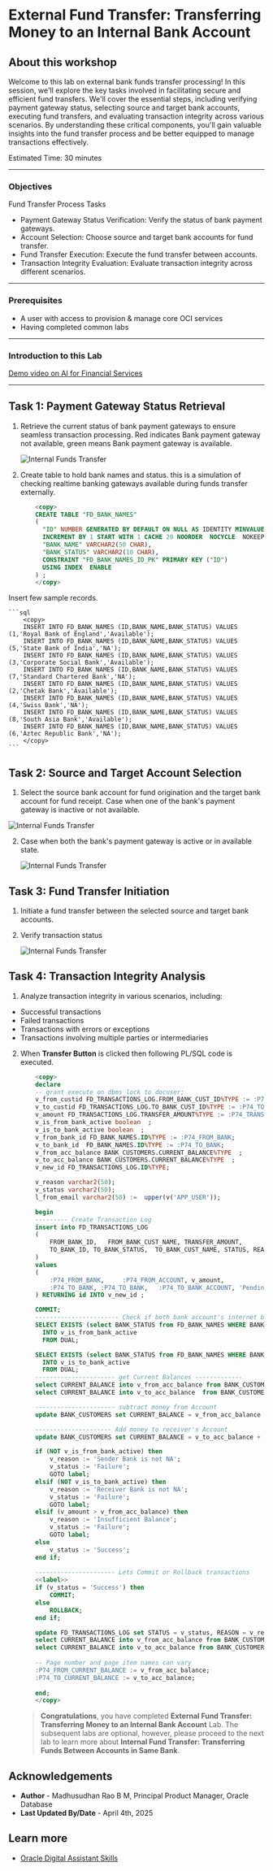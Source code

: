 # External Fund Transfer: Transferring Money to an Internal Bank Account

## About this workshop

Welcome to this lab on external bank funds transfer processing! In this session, we'll explore the key tasks involved in facilitating secure and efficient fund transfers. We'll cover the essential steps, including verifying payment gateway status, selecting source and target bank accounts, executing fund transfers, and evaluating transaction integrity across various scenarios. By understanding these critical components, you'll gain valuable insights into the fund transfer process and be better equipped to manage transactions effectively.

Estimated Time: 30 minutes

---

### Objectives

Fund Transfer Process Tasks

- Payment Gateway Status Verification: Verify the status of bank payment gateways.
- Account Selection: Choose source and target bank accounts for fund transfer.
- Fund Transfer Execution: Execute the fund transfer between accounts.
- Transaction Integrity Evaluation: Evaluate transaction integrity across different scenarios.

---

### Prerequisites

* A user with access to provision & manage core OCI services  
* Having completed common labs

--- 
 
### Introduction to this Lab

[Demo video on AI for Financial Services](youtube:nRZlVtJj6d4:large)  

---
 
## Task 1: Payment Gateway Status Retrieval

1. Retrieve the current status of bank payment gateways to ensure seamless transaction processing. Red indicates Bank payment gateway not available, green means Bank payment gateway is available. 
  
    ![Internal Funds Transfer](images/ext-transfer-01.png)  

2. Create table to hold bank names and status. this is a simulation of checking realtime banking gateways available during funds transfer externally.

    ```sql 
        <copy>
        CREATE TABLE "FD_BANK_NAMES" 
        (	
          "ID" NUMBER GENERATED BY DEFAULT ON NULL AS IDENTITY MINVALUE 1 MAXVALUE 9999999999 
          INCREMENT BY 1 START WITH 1 CACHE 20 NOORDER  NOCYCLE  NOKEEP  NOSCALE  NOT NULL ENABLE, 
          "BANK_NAME" VARCHAR2(50 CHAR), 
          "BANK_STATUS" VARCHAR2(10 CHAR), 
          CONSTRAINT "FD_BANK_NAMES_ID_PK" PRIMARY KEY ("ID")
          USING INDEX  ENABLE
        ) ;    
        </copy>
    ```
  Insert few sample records.

    ```sql 
        <copy>
        INSERT INTO FD_BANK_NAMES (ID,BANK_NAME,BANK_STATUS) VALUES (1,'Royal Bank of England','Available');
        INSERT INTO FD_BANK_NAMES (ID,BANK_NAME,BANK_STATUS) VALUES (5,'State Bank of India','NA');
        INSERT INTO FD_BANK_NAMES (ID,BANK_NAME,BANK_STATUS) VALUES (3,'Corporate Social Bank','Available');
        INSERT INTO FD_BANK_NAMES (ID,BANK_NAME,BANK_STATUS) VALUES (7,'Standard Chartered Bank','NA');
        INSERT INTO FD_BANK_NAMES (ID,BANK_NAME,BANK_STATUS) VALUES (2,'Chetak Bank','Available');
        INSERT INTO FD_BANK_NAMES (ID,BANK_NAME,BANK_STATUS) VALUES (4,'Swiss Bank','NA');
        INSERT INTO FD_BANK_NAMES (ID,BANK_NAME,BANK_STATUS) VALUES (8,'South Asia Bank','Available');
        INSERT INTO FD_BANK_NAMES (ID,BANK_NAME,BANK_STATUS) VALUES (6,'Aztec Republic Bank','NA');
        </copy>
    ```
  
## Task 2: Source and Target Account Selection
 
1.  Select the source bank account for fund origination and the target bank account for fund receipt. Case when one of the bank's payment gateway is inactive or not available.
   
   ![Internal Funds Transfer](images/ext-transfer-02.png)  

2. Case when both the bank's payment gateway is active or in available state.
   
   ![Internal Funds Transfer](images/ext-transfer-03.png)  
   
## Task 3: Fund Transfer Initiation
 
1.  Initiate a fund transfer between the selected source and target bank accounts.
2.  Verify transaction status
   
    ![Internal Funds Transfer](images/ext-transfer-04.png)  
    
## Task 4: Transaction Integrity Analysis
 
1.  Analyze transaction integrity in various scenarios, including:
   
- Successful transactions
- Failed transactions
- Transactions with errors or exceptions
- Transactions involving multiple parties or intermediaries

2. When **Transfer Button** is clicked then following PL/SQL code is executed. 

    ```sql 
        <copy>
        declare
        -- grant execute on dbms_lock to docuser;
        v_from_custid FD_TRANSACTIONS_LOG.FROM_BANK_CUST_ID%TYPE := :P74_FROM_CUSTID;
        v_to_custid FD_TRANSACTIONS_LOG.TO_BANK_CUST_ID%TYPE := :P74_TO_CUSTID;
        v_amount FD_TRANSACTIONS_LOG.TRANSFER_AMOUNT%TYPE := :P74_TRANSFER_AMOUNT; 
        v_is_from_bank_active boolean  ;
        v_is_to_bank_active boolean  ; 
        v_from_bank_id FD_BANK_NAMES.ID%TYPE := :P74_FROM_BANK;
        v_to_bank_id  FD_BANK_NAMES.ID%TYPE := :P74_TO_BANK;  
        v_from_acc_balance BANK_CUSTOMERS.CURRENT_BALANCE%TYPE  ;
        v_to_acc_balance BANK_CUSTOMERS.CURRENT_BALANCE%TYPE  ; 
        v_new_id FD_TRANSACTIONS_LOG.ID%TYPE;

        v_reason varchar2(50);
        v_status varchar2(50);
        l_from_email varchar2(50) :=  upper(v('APP_USER'));
 
        begin 
        --------- Create Transaction Log
        insert into FD_TRANSACTIONS_LOG 
        (
            FROM_BANK_ID,   FROM_BANK_CUST_NAME, TRANSFER_AMOUNT, 
            TO_BANK_ID, TO_BANK_STATUS,  TO_BANK_CUST_NAME, STATUS, REASON, FROM_BANK_CUST_ID, TO_BANK_CUST_ID, TX_TIMESTAMP, FROM_EMAIL
        ) 
        values 
        (
            :P74_FROM_BANK,     :P74_FROM_ACCOUNT, v_amount,
            :P74_TO_BANK, :P74_TO_BANK,   :P74_TO_BANK_ACCOUNT, 'Pending', 'NA', v_from_custid, v_to_custid, CURRENT_TIMESTAMP, l_from_email
        ) RETURNING id INTO v_new_id ;

        COMMIT;
        ----------------------- Check if both bank account's internet banking is Active 
        SELECT EXISTS (select BANK_STATUS from FD_BANK_NAMES WHERE BANK_STATUS = 'Available' AND ID = v_from_bank_id)
          INTO v_is_from_bank_active
          FROM DUAL;

        SELECT EXISTS (select BANK_STATUS from FD_BANK_NAMES WHERE BANK_STATUS = 'Available' AND ID = v_to_bank_id)
          INTO v_is_to_bank_active
          FROM DUAL; 
        ---------------------- get Current Balances ------------- 
        select CURRENT_BALANCE into v_from_acc_balance from BANK_CUSTOMERS    WHERE ID = v_from_custid; 
        select CURRENT_BALANCE into v_to_acc_balance  from BANK_CUSTOMERS   WHERE ID = v_to_custid; 

        ---------------------- subtract money from Account 
        update BANK_CUSTOMERS set CURRENT_BALANCE = v_from_acc_balance - v_amount WHERE ID = v_from_custid; 

        --------------------- Add money to receiver's Account  
        update BANK_CUSTOMERS set CURRENT_BALANCE = v_to_acc_balance + v_amount WHERE ID = v_to_custid;

        if (NOT v_is_from_bank_active) then 
            v_reason := 'Sender Bank is not NA'; 
            v_status := 'Failure'; 
            GOTO label;
        elsif (NOT v_is_to_bank_active) then
            v_reason := 'Receiver Bank is not NA'; 
            v_status := 'Failure'; 
            GOTO label;
        elsif (v_amount > v_from_acc_balance) then
            v_reason := 'Insufficient Balance'; 
            v_status := 'Failure'; 
            GOTO label;
        else 
            v_status := 'Success'; 
        end if;
        
        ---------------------- Lets Commit or Rollback transactions
        <<label>>
        if (v_status = 'Success') then    
            COMMIT;  
        else   
            ROLLBACK;  
        end if;

        update FD_TRANSACTIONS_LOG set STATUS = v_status, REASON = v_reason WHERE ID = v_new_id; 
        select CURRENT_BALANCE into v_from_acc_balance from BANK_CUSTOMERS  WHERE ID = v_from_custid; 
        select CURRENT_BALANCE into v_to_acc_balance from BANK_CUSTOMERS  WHERE ID = v_to_custid;
        
        -- Page number and page item names can vary
        :P74_FROM_CURRENT_BALANCE := v_from_acc_balance;
        :P74_TO_CURRENT_BALANCE := v_to_acc_balance; 
         
        end;
        </copy>
    ```

    > **Congratulations**, you have completed **External Fund Transfer: Transferring Money to an Internal Bank Account** Lab. The subsequent labs are optional, however, please proceed to the next lab to learn more about **Internal Fund Transfer: Transferring Funds Between Accounts in Same Bank**. 
  
## Acknowledgements

* **Author** - Madhusudhan Rao B M, Principal Product Manager, Oracle Database
* **Last Updated By/Date** - April 4th, 2025

## Learn more
 
* [Oracle Digital Assistant Skills](https://docs.oracle.com/en/cloud/paas/digital-assistant/use-chatbot/create-configure-and-version-skills1.html)
